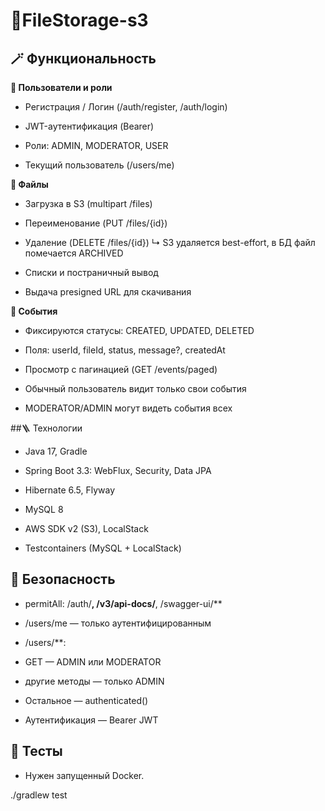 # 📂FileStorage-s3

## 🪄  Функциональность
**👤 Пользователи и роли**

- Регистрация / Логин (/auth/register, /auth/login)

- JWT-аутентификация (Bearer)

- Роли: ADMIN, MODERATOR, USER

- Текущий пользователь (/users/me)

**📁 Файлы**

- Загрузка в S3 (multipart /files)

- Переименование (PUT /files/{id})

- Удаление (DELETE /files/{id})
↳ S3 удаляется best-effort, в БД файл помечается ARCHIVED

- Списки и постраничный вывод

- Выдача presigned URL для скачивания

**📜 События**

- Фиксируются статусы: CREATED, UPDATED, DELETED

- Поля: userId, fileId, status, message?, createdAt

- Просмотр c пагинацией (GET /events/paged)

- Обычный пользователь видит только свои события

- MODERATOR/ADMIN могут видеть события всех

##🪜 Технологии

- Java 17, Gradle

- Spring Boot 3.3: WebFlux, Security, Data JPA

- Hibernate 6.5, Flyway

- MySQL 8

- AWS SDK v2 (S3), LocalStack

- Testcontainers (MySQL + LocalStack)

## 🔐 Безопасность

- permitAll: /auth/**, /v3/api-docs/**, /swagger-ui/**

- /users/me — только аутентифицированным

- /users/**:

- GET — ADMIN или MODERATOR

- другие методы — только ADMIN

- Остальное — authenticated()

- Аутентификация — Bearer JWT

## 🧪 Тесты

- Нужен запущенный Docker.

./gradlew test
